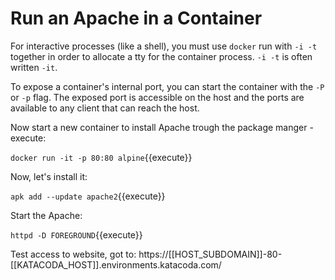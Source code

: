 
# Run an Apache in a Container

For interactive processes (like a shell), you must use `docker` run with `-i -t` together in order to allocate a tty for the container process. `-i -t` is often written `-it`.

To expose a container's internal port, you can start the container with the `-P` or `-p` flag. The exposed port is accessible on the host and the ports are available to any client that can reach the host.

Now start a new container to install Apache trough the package manger - execute:

`docker run -it -p 80:80 alpine`{{execute}}

Now, let's install it:

`apk add --update apache2`{{execute}}

Start the Apache:

`httpd -D FOREGROUND`{{execute}}

Test access to website, got to: https://[[HOST_SUBDOMAIN]]-80-[[KATACODA_HOST]].environments.katacoda.com/